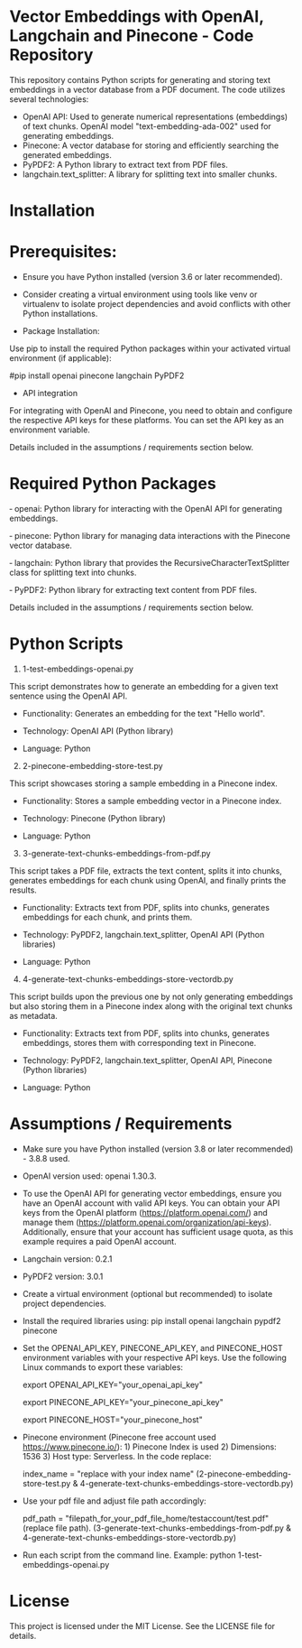 # Vector Embeddings with OpenAI, Langchain and Pinecone - Code Repository

This repository contains Python scripts for generating and storing text embeddings in a vector database from a PDF document. The code utilizes several technologies:

- OpenAI API: Used to generate numerical representations (embeddings) of text chunks. OpenAI model "text-embedding-ada-002" used for generating embeddings.
- Pinecone: A vector database for storing and efficiently searching the generated embeddings.
- PyPDF2: A Python library to extract text from PDF files.
- langchain.text_splitter: A library for splitting text into smaller chunks.

# Installation

# Prerequisites:

- Ensure you have Python installed (version 3.6 or later recommended).
- Consider creating a virtual environment using tools like venv or virtualenv to isolate project dependencies and avoid conflicts with other Python installations.

- Package Installation: 

Use pip to install the required Python packages within your activated virtual environment (if applicable):

#pip install openai pinecone langchain PyPDF2

- API integration

For integrating with OpenAI and Pinecone, you need to obtain and configure the respective API keys for these platforms. You can set the API key as an environment variable.

Details included in the assumptions / requirements section below.

# Required Python Packages

&#8209; openai: Python library for interacting with the OpenAI API for generating embeddings.

&#8209; pinecone: Python library for managing data interactions with the Pinecone vector database.

&#8209; langchain: Python library that provides the RecursiveCharacterTextSplitter class for splitting text into chunks.

&#8209; PyPDF2: Python library for extracting text content from PDF files.

Details included in the assumptions / requirements section below.

# Python Scripts

1. 1-test-embeddings-openai.py

This script demonstrates how to generate an embedding for a given text sentence using the OpenAI API.

- Functionality: Generates an embedding for the text "Hello world".

- Technology: OpenAI API (Python library)

- Language: Python

2. 2-pinecone-embedding-store-test.py
  
This script showcases storing a sample embedding in a Pinecone index.

- Functionality: Stores a sample embedding vector in a Pinecone index.

- Technology: Pinecone (Python library)

- Language: Python

3. 3-generate-text-chunks-embeddings-from-pdf.py

This script takes a PDF file, extracts the text content, splits it into chunks, generates embeddings for each chunk using OpenAI, and finally prints the results.

- Functionality: Extracts text from PDF, splits into chunks, generates embeddings for each chunk, and prints them.

- Technology: PyPDF2, langchain.text_splitter, OpenAI API (Python libraries)

- Language: Python

4. 4-generate-text-chunks-embeddings-store-vectordb.py

This script builds upon the previous one by not only generating embeddings but also storing them in a Pinecone index along with the original text chunks as metadata.

- Functionality: Extracts text from PDF, splits into chunks, generates embeddings, stores them with corresponding text in Pinecone.

- Technology: PyPDF2, langchain.text_splitter, OpenAI API, Pinecone (Python libraries)

- Language: Python

# Assumptions / Requirements

- Make sure you have Python installed (version 3.8 or later recommended) - 3.8.8 used.

- OpenAI version used: openai 1.30.3. 

- To use the OpenAI API for generating vector embeddings, ensure you have an OpenAI account with valid API keys. You can obtain your API keys from the OpenAI platform (https://platform.openai.com/) and manage them (https://platform.openai.com/organization/api-keys). Additionally, ensure that your account has sufficient usage quota, as this example requires a paid OpenAI account.

- Langchain version: 0.2.1

- PyPDF2 version: 3.0.1

- Create a virtual environment (optional but recommended) to isolate project dependencies.

- Install the required libraries using:  pip install openai langchain pypdf2 pinecone

- Set the OPENAI_API_KEY, PINECONE_API_KEY, and PINECONE_HOST environment variables with your respective API keys. Use the following Linux commands to export these variables:

  export OPENAI_API_KEY="your_openai_api_key"

  export PINECONE_API_KEY="your_pinecone_api_key"

  export PINECONE_HOST="your_pinecone_host"

- Pinecone environment (Pinecone free account used https://www.pinecone.io/):  1) Pinecone Index is used 2) Dimensions: 1536 3) Host type: Serverless. In the code replace:

  index_name = "replace with your index name" (2-pinecone-embedding-store-test.py & 4-generate-text-chunks-embeddings-store-vectordb.py)

- Use your pdf file and adjust file path accordingly:

  pdf_path = "filepath_for_your_pdf_file_home/testaccount/test.pdf" (replace file path). (3-generate-text-chunks-embeddings-from-pdf.py & 4-generate-text-chunks-embeddings-store-vectordb.py)

- Run each script from the command line. Example: python 1-test-embeddings-openai.py 

# License
This project is licensed under the MIT License. See the LICENSE file for details.

